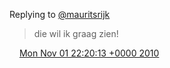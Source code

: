 Replying to [@mauritsrijk](https://twitter.com/mauritsrijk/status/29402642517)

> die wil ik graag zien\!

<img src="../../media/tweet.ico" width="12" /> [Mon Nov 01 22:20:13 +0000 2010](https://twitter.com/DromerDenker/status/29411382802)